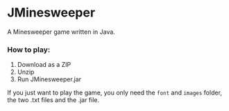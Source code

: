 # JMinesweeper
A Minesweeper game written in Java.

### How to play:

1. Download as a ZIP
2. Unzip
3. Run JMinesweeper.jar

If you just want to play the game, you only need the `font` and `images` folder, the two .txt files and the .jar file.
